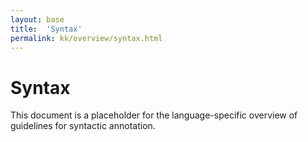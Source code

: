 ```yaml
---
layout: base
title:  'Syntax'
permalink: kk/overview/syntax.html
---
```


# Syntax

This document is a placeholder for the language-specific overview of
guidelines for syntactic annotation.

<!-- TODO: annotating де~ -->
